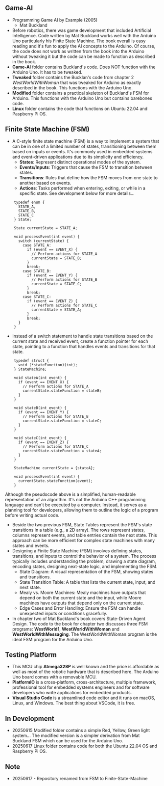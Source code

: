 ## Game-AI
- Programming Game AI by Example (2005)
    - Mat Buckland
- Before robotics, there was game development that included Artificial Intelligence. Code written by Mat Buckland works well with the Arduino Uno particularly his Finite State Machine. The book overall is easy reading and it's fun to apply the AI concepts to the Arduino. Of course, the code does not work as written from the book into the Arduino without tweaking it but the code can be made to function as described in the book.
- **Game-AI** folder contains Buckland's code. Does NOT function with the Arduino Uno. It has to be tweaked.
- **Tweaked** folder contains the Bucklan's code from chapter 2 *WestWorldWithWoman* that was tweaked for Arduino as exactly described in the book. This functions with the Arduino Uno.
- **Modified** folder contains a practical skeleton of Buckland's FSM for Arduino. This functions with the Arduino Uno but contains barebones code.
- **Linux** folder contains the code that functions on Ubuntu 22.04 and Paspberry Pi OS.

##  Finite State Machine (FSM)
- A C-style finite state machine (FSM) is a way to implement a system that can be in one of a limited number of states, transitioning between them based on inputs or events. It's commonly used in embedded systems and event-driven applications due to its simplicity and efficiency.
    - **States**: Represent distinct operational modes of the system.
    - **Events/Inputs**: Triggers that cause the FSM to transition between states.
    - **Transitions**: Rules that define how the FSM moves from one state to another based on events.
    - **Actions**: Tasks performed when entering, exiting, or while in a specific state. See development below for more details...

```
    typedef enum {
      STATE_A,
      STATE_B,
      STATE_C
    } State;

    State currentState = STATE_A;

    void processEvent(int event) {
      switch (currentState) {
        case STATE_A:
          if (event == EVENT_X) {
            // Perform actions for STATE_A
            currentState = STATE_B;
          }
          break;
        case STATE_B:
          if (event == EVENT_Y) {
            // Perform actions for STATE_B
            currentState = STATE_C;
          }
          break;
        case STATE_C:
          if (event == EVENT_Z) {
            // Perform actions for STATE_C
            currentState = STATE_A;
          }
          break;
      }
    }
```
- Instead of a switch statement to handle state transitions based on the current state and received event, create a function pointer for each state, pointing to a function that handles events and transitions for that state.
```
    typedef struct {
      void (*stateFunction)(int);
    } StateMachine;

    void stateA(int event) {
      if (event == EVENT_X) {
        // Perform actions for STATE_A
        currentState.stateFunction = stateB;
      }
    }

    void stateB(int event) {
      if (event == EVENT_Y) {
        // Perform actions for STATE_B
        currentState.stateFunction = stateC;
      }
    }

    void stateC(int event) {
      if (event == EVENT_Z) {
        // Perform actions for STATE_C
        currentState.stateFunction = stateA;
      }
    }

    StateMachine currentState = {stateA};

    void processEvent(int event) {
      currentState.stateFunction(event);
    }
```
Although the pseudocode above is a simplified, human-readable representation of an algorithm. It's not the Arduino C++ programming language and can't be executed by a computer. Instead, it serves as a planning tool for developers, allowing them to outline the logic of a program before writing actual code. 
- Beside the two previous FSM, State Tables represent the FSM's state transitions in a table (e.g., a 2D array). The rows represent states, columns represent events, and table entries contain the next state. This approach can be more efficient for complex state machines with many states and events. 
- Designing a Finite State Machine (FSM) involves defining states, transitions, and inputs to control the behavior of a system. The process typically includes understanding the problem, drawing a state diagram, encoding states, designing next-state logic, and implementing the FSM. 
    - State Diagram: A visual representation of the FSM, showing states and transitions. 
    - State Transition Table: A table that lists the current state, input, and next state. 
    - Mealy vs. Moore Machines: Mealy machines have outputs that depend on both the current state and the input, while Moore machines have outputs that depend only on the current state. 
    - Edge Cases and Error Handling: Ensure the FSM can handle unexpected inputs or conditions gracefully. 
- In chapter two of Mat Buckland's book covers State-Driven Agent Design. The code to the book for chapter two discusses three FSM programs: **WestWorld1**,  **WestWorldWithWoman** and **WestWorldWithMessaging**. The WestWorldWithWoman program is the ideal FSM program for the Arduino Uno.

 
## Testing Platform
- This MCU chip **Atmega328P** is well known and the price is affordable as well as most of the robotic hardware that is described here. The Arduino Uno board comes with a removable MCU.
- **PlatformIO** is a cross-platform, cross-architecture, multiple framework, professional tool for embedded systems engineers and for software developers who write applications for embedded products. 
- **Visual Studio Code** is a streamlined code editor and it runs on macOS, Linux, and Windows. The best thing about VSCode, it is free.

## In Development
- 20250615 Modified folder contains a simple Red, Yellow, Green light system... The modified version is a simpler derivation from Mat Buckland FSM which can be used for the Arduino Uno.
- 20250617 Linux folder contains code for both the Ubuntu 22.04 OS and Raspberry Pi OS.

## Note
- 20250617 - Repository renamed from FSM to Finite-State-Machine


